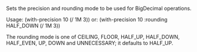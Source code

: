 Sets the precision and rounding mode to be used for BigDecimal operations.

  Usage: (with-precision 10 (/ 1M 3))
  or:    (with-precision 10 :rounding HALF_DOWN (/ 1M 3))

  The rounding mode is one of CEILING, FLOOR, HALF_UP, HALF_DOWN,
  HALF_EVEN, UP, DOWN and UNNECESSARY; it defaults to HALF_UP.